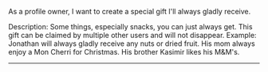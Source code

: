 As a profile owner, I want to create a special gift I'll always gladly receive.

Description:
Some things, especially snacks, you can just always get. This gift can be
claimed by multiple other users and will not disappear.
Example: Jonathan will always gladly receive any nuts or dried fruit. His mom
always enjoy a Mon Cherri for Christmas. His brother Kasimir likes his M&M's.

---
